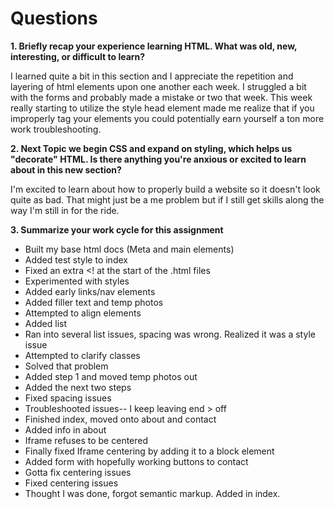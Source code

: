 # Questions
**1. Briefly recap your experience learning HTML. What was old, new, interesting, or difficult to learn?**

I learned quite a bit in this section and I appreciate the repetition and layering of html elements upon one another each week. I struggled a bit with the forms and probably made a mistake or two that week. This week really starting to utilize the style head element made me realize that if you improperly tag your elements you could potentially earn yourself a ton more work troubleshooting.

**2. Next Topic we begin CSS and expand on styling, which helps us "decorate" HTML. Is there anything you're anxious or excited to learn about in this new section?**

I'm excited to learn about how to properly build a website so it doesn't look quite as bad. That might just be a me problem but if I still get skills along the way I'm still in for the ride.

**3. Summarize your work cycle for this assignment**

- Built my base html docs (Meta and main elements)
- Added test style to index
- Fixed an extra <! at the start of the .html files
- Experimented with styles
- Added early links/nav elements
- Added filler text and temp photos
- Attempted to align elements
- Added list
- Ran into several list issues, spacing was wrong. Realized it was a style issue
- Attempted to clarify classes
- Solved that problem
- Added step 1 and moved temp photos out
- Added the next two steps
- Fixed spacing issues
- Troubleshooted issues-- I keep leaving end > off
- Finished index, moved onto about and contact
- Added info in about
- Iframe refuses to be centered
- Finally fixed Iframe centering by adding it to a block element
- Added form with hopefully working buttons to contact
- Gotta fix centering issues
- Fixed centering issues
- Thought I was done, forgot semantic markup. Added in index.
